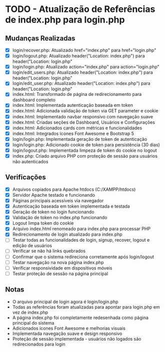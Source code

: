 # TODO - Atualização de Referências de index.php para login.php

## Mudanças Realizadas
- [x] login/recover.php: Atualizado href="index.php" para href="login.php"
- [x] login/logout.php: Atualizado header("Location: index.php") para header("Location: login.php"
- [x] login/login.php: Atualizado action="index.php" para action="login.php"
- [x] login/edit_users.php: Atualizado header("Location: index.php") para header("Location: login.php"
- [x] login/edit_user.php: Atualizado header("Location: index.php") para header("Location: login.php"
- [x] index.html: Transformado de página de redirecionamento para dashboard completo
- [x] index.html: Implementada autenticação baseada em token
- [x] index.html: Adicionada validação de token via GET parameter e cookie
- [x] index.html: Implementado navbar responsivo com navegação suave
- [x] index.html: Criadas seções de Dashboard, Usuários e Configurações
- [x] index.html: Adicionados cards com métricas e funcionalidades
- [x] index.html: Integrados ícones Font Awesome e Bootstrap 5
- [x] login/login.php: Implementada geração de token de autenticação
- [x] login/login.php: Adicionado cookie de token para persistência (30 dias)
- [x] login/logout.php: Implementada limpeza de token do cookie no logout
- [x] index.php: Criado arquivo PHP com proteção de sessão para usuários não autenticados

## Verificações
- [x] Arquivos copiados para Apache htdocs (C:/XAMPP/htdocs)
- [x] Servidor Apache testado e funcionando
- [x] Páginas principais acessíveis via navegador
- [x] Autenticação baseada em token implementada e testada
- [x] Geração de token no login funcionando
- [x] Validação de token no index.php funcionando
- [x] Logout limpa token do cookie
- [x] Arquivo index.html renomeado para index.php para processar PHP
- [x] Redirecionamento de login atualizado para index.php
- [ ] Testar todas as funcionalidades de login, signup, recover, logout e edição de usuários
- [ ] Verificar se não há links quebrados
- [ ] Confirmar que o sistema redireciona corretamente após login/logout
- [ ] Testar navegação na nova página index.php
- [ ] Verificar responsividade em dispositivos móveis
- [ ] Testar proteção de sessão na página principal

## Notas
- O arquivo principal de login agora é login/login.php
- Todas as referências foram atualizadas para apontar para login.php em vez de index.php
- A página index.php foi completamente redesenhada como página principal do sistema
- Adicionados ícones Font Awesome e melhorias visuais
- Implementada navegação suave e design responsivo
- Proteção de sessão implementada - usuários não logados são redirecionados para login
